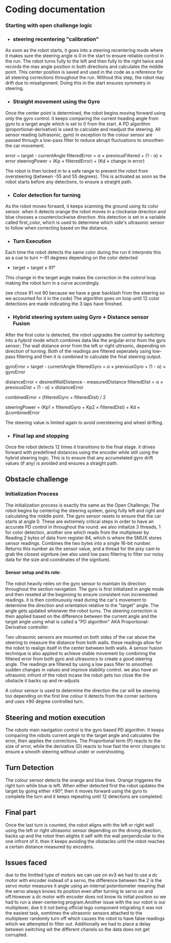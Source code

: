 # Coding documentation
### Starting with open challenge logic

- ### steering recentering "calibration"
As soon as the robot starts, it goes into a steering recentering mode where it makes sure the steering angle is 0 in the start to ensure reliable control in the run. The robot turns fully to the left and then fully to the right twice and records the max angle position in both directions and calculates the middle point. This center position is saved and used in the code as a reference for all steering corrections throughout the run. Without this step, the robot may drift due to misalignment. Doing this in the start ensures symmetry in steering.

- ### Straight movement using the Gyro 
Once the center point is determined, the robot begins moving forward using only the gyro control. it keeps comparing the current heading angle from gyro to a target angle which is set to 0 from the start.
A PD algorithm (proportional-derivative) is used to calculate and readjust the steering. All sensor reading (ultrasonic, gyro) in exception to the colour sensor are passed through a low-pass filter to reduce abrupt fluctuations to smoothen the car movement. 

error = target - currentAngle
filteredError = α × previousFiltered + (1 - α) × error
steeringPower = (Kp × filteredError) + (Kd × change in error)

The robot is then locked in to a safe range to prevent the robot from oversteering (between -55 and 55 degrees). This is activated as soon as the robot starts before any detections, to ensure a straight path.

- ### Color detection for turning
As the robot moves forward, it keeps scanning the ground using its color sensor. when it detects orange the robot moves in a clockwise direction and blue chooses a counterclockwise direction. this detection is set in a variable called first_color, which is used to determine which side's ultrasonic sensor to follow when correcting based on the distance. 

- ### Turn Execution
Each time the robot detects the same color during the run it interprets this as a cue to turn +-91 degrees depending on the color detected
-  target = target ± 91°

This change in the target angle makes the correction in the cotnrol loop making the robot turn in a curve accordingly.

(we chose 91 not 90 because we have a gear backlash from the steering so we accounted for it in the code)
The algorithm goes on loop until 12 color detections are made indicating the 3 laps have finished.

- ### Hybrid steering system using Gyro + Distance sensor Fusion
After the first color is detected, the robot upgrades the control by switching into a hybrid mode which combines data like the angular error from the gyro sensor; The wall distance error from the left or right ultrsonic, depending on direction of turning.
Both of the readings are filtered seperately using low-pass filtering and then it is combined to calculate the final steering output.

gyroError = target - currentAngle
filteredGyro = α × previousGyro + (1 - α) × gyroError

distanceError = desiredWallDistance - measuredDistance
filteredDist = α × previousDist + (1 - α) × distanceError

combinedError = (filteredGyro + filteredDist) / 2

steeringPower = (Kp1 × filteredGyro + Kp2 × filteredDist) + Kd × ΔcombinedError

The steering value is limited again to avoid oversteering and wheel drifting.

- ### Final lap and stopping
Once the robot detects 12 times it transitions to the final stage. it drives forward with predefined distances using the encoder while still using the hybrid steering logic. This is to ensure that any accumelated gyro drift values (if any) is avoided and ensures a straight path.


## Obstacle challenge

### Initialization Process

The initialization process is exactly the same as the Open Challenge; The robot begins by centering the steering system, going fully left and right and calculating the middle point. The gyro sensor resets to ensure that the car starts at angle 0. These are extremely critical steps in order to have an accurate PD control in throughout the round. we also initialize 3 threads, 1 for color detection, another one which reads from the multiplexer by Reading 2 bytes of data from register 84, which is where the SMUX stores sensor readings. Combines the two bytes into a single 16-bit number. Returns this number as the sensor value, and a thread for the pixy cam to grab the closest signiture.(we also used low pass filtering to filter our noisy data for the size and coordinates of the signiture).

### 




















#### Sensor setup and its role:
The robot heavily relies on the gyro sensor to maintain its direction throughout the section navigation. The gyro is first initialized in angle mode and then reseted at the beginning to ensure consistent non incremented readings. it is then continuously read during the car's movement to determine the direction and orientation relative to the "target" angle. The angle gets updated whenever the robot turns. The steering correction is then applied based on the difference between the current angle and the target angle using what is called a "PD algorithm" AKA Proportional-Derivative controller.

Two ultrasonic sensors are mounted on both sides of the car above the steering to measure the distance from both walls. these readings allow for the robot to realign itself in the center between both walls. A sensor fusion technique is also applied to achieve stable movement by combining the filtered error from both gyro and ultrasonics to create a good steering angle. The readings are filtered by using a low pass filter to smoothen sudden changes in values and improve stability control. we also have an ultrasonic infront of the robot incase the robot gets too close the the obstacle it backs up and re-adjusts

A colour sensor is used to determine the direction the car will be steering too depending on the first line colour it detects from the corner sections and uses ±90 degree controlled turn.

## Steering and motion execution

The robots main navigation control is the gyro based PD algorithm. It keeps comparing the robots current angle to the target angle and calculates the error, then applies the corrections. The Proportional term (P) reacts to the size of error, while the derivative (D) reacts to how fast the error changes to ensure a smooth steering without under or overshooting.

## Turn Detection

The colour sensor detects the orange and blue lines. Orange triggeres the right turn while blue is left. When either detected first the robot updates the target by going either ±90°, then it moves forward using the gyro to complete the turn and it keeps repeating until 12 detections are completed.

## Final part

Once the last turn is counted, the robot aligns with the left or right wall using the left or right ultrasonic sensor depending on the driving direction, backs up and the robot then alights it self with the wall perpendicular to the one infront of it. then it keeps avoiding the obstacles until the robot reaches a certain distance measured by encoders.

## Issues faced

due to the limitted type of motors we can use on ev3 we had to use a dc motor with encoder instead of a servo, the difference between the 2 is the servo motor measures it angle using an internal potentiometer meaning that the servo always knows its position even after turning te servo on and off.However a dc motor with encoder does not know its initial position so we had to run a steer-centering program.Another issue with the our robot is our multiplexer, due it it not being official lego component intigrating it was not the easiest task, somtimes the ultrasonic sensors attached to the multiplexer randomly turn off which causes the robot to have false readings which we attempted to filter out. Additionally we had to place a delay between switching wit the different chanels so the data does not get corrupted.


